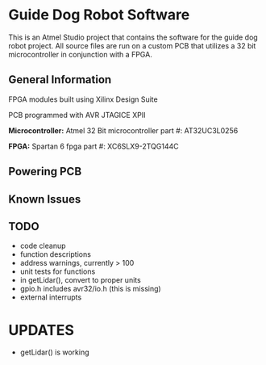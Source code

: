 # Guide Dog Robot Software
This is an Atmel Studio project that contains the software for the guide dog robot project. All source files are run on a custom PCB that utilizes a 32 bit microcontroller in conjunction with a FPGA.

## General Information
FPGA modules built using Xilinx Design Suite

PCB programmed with AVR JTAGICE XPII

**Microcontroller:** Atmel 32 Bit microcontroller part #: AT32UC3L0256

**FPGA:** Spartan 6 fpga part #: XC6SLX9-2TQG144C

## Powering PCB


## Known Issues

## TODO
* code cleanup
* function descriptions
* address warnings, currently > 100
* unit tests for functions
* in getLidar(), convert to proper units
* gpio.h includes avr32/io.h (this is missing)
* external interrupts


# UPDATES
- getLidar() is working

